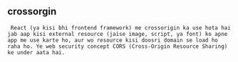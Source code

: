 ## crossorgin  
     React (ya kisi bhi frontend framework) me crossorigin ka use hota hai jab aap kisi external resource (jaise image, script, ya font) ko apne app me use karte ho, aur wo resource kisi doosri domain se load ho raha ho. Ye web security concept CORS (Cross-Origin Resource Sharing) ke under aata hai.

